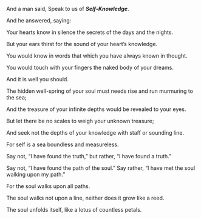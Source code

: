 And a man said, Speak to us of **_Self-Knowledge_**.

And he answered, saying:

Your hearts know in silence the secrets of the days and the nights.

But your ears thirst for the sound of your heart’s knowledge.

You would know in words that which you have always known in thought.

You would touch with your fingers the naked body of your dreams.

And it is well you should.

The hidden well-spring of your soul must needs rise and run murmuring to the sea;

And the treasure of your infinite depths would be revealed to your eyes.

But let there be no scales to weigh your unknown treasure;

And seek not the depths of your knowledge with staff or sounding line.

For self is a sea boundless and measureless.

Say not, “I have found the truth,” but rather, “I have found a truth.”

Say not, “I have found the path of the soul.” Say rather, “I have met the soul walking upon my path.”

For the soul walks upon all paths.

The soul walks not upon a line, neither does it grow like a reed.

The soul unfolds itself, like a lotus of countless petals.